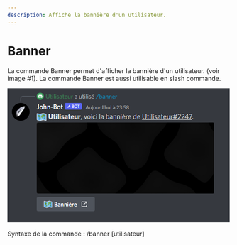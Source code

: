```yaml
---
description: Affiche la bannière d'un utilisateur.
---
```


# Banner

La commande Banner permet d'afficher la bannière d'un utilisateur. (voir image #1). La commande Banner est aussi utilisable en slash commande.

![Image #1](../../../.gitbook/assets/Banner.png)

Syntaxe de la commande : /banner \[utilisateur]
